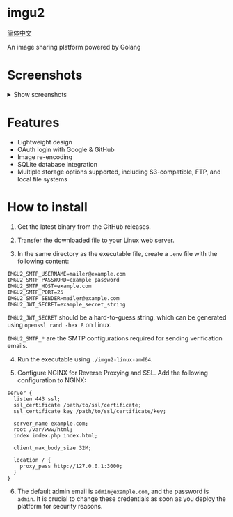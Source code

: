 # imgu2

[简体中文](https://github.com/sduoduo233/imgu2/blob/master/README_zh_cn.md)

An image sharing platform powered by Golang

# Screenshots

<details>
  <summary>Show screenshots</summary>

![image preview page](https://github.com/sduoduo233/imgu2/blob/master/screenshots/1.png?raw=true)

![my uploads page](https://github.com/sduoduo233/imgu2/blob/master/screenshots/2.png?raw=true)

![user list](https://github.com/sduoduo233/imgu2/blob/master/screenshots/3.png?raw=true)

![image list](https://github.com/sduoduo233/imgu2/blob/master/screenshots/4.png?raw=true)

![login page](https://github.com/sduoduo233/imgu2/blob/master/screenshots/5.png?raw=true)

</details>

# Features

- Lightweight design
- OAuth login with Google & GitHub
- Image re-encoding
- SQLite database integration
- Multiple storage options supported, including S3-compatible, FTP, and local file systems

# How to install

1. Get the latest binary from the GitHub releases.

2. Transfer the downloaded file to your Linux web server.

3. In the same directory as the executable file, create a `.env` file with the following content:

```
IMGU2_SMTP_USERNAME=mailer@example.com
IMGU2_SMTP_PASSWORD=example_password
IMGU2_SMTP_HOST=example.com
IMGU2_SMTP_PORT=25
IMGU2_SMTP_SENDER=mailer@example.com
IMGU2_JWT_SECRET=example_secret_string
```

`IMGU2_JWT_SECRET` should be a hard-to-guess string, which can be generated using `openssl rand -hex 8` on Linux.

`IMGU2_SMTP_*` are the SMTP configurations required for sending verification emails.

4. Run the executable using `./imgu2-linux-amd64`.

5. Configure NGINX for Reverse Proxying and SSL. Add the following configuration to NGINX:

```nginx
server {
  listen 443 ssl;
  ssl_certificate /path/to/ssl/certificate;
  ssl_certificate_key /path/to/ssl/certificate/key;

  server_name example.com;
  root /var/www/html;
  index index.php index.html;

  client_max_body_size 32M;

  location / {
    proxy_pass http://127.0.0.1:3000;
  }
}
```

6. The default admin email is `admin@example.com`, and the password is `admin`. It is crucial to change these credentials as soon as you deploy the platform for security reasons.